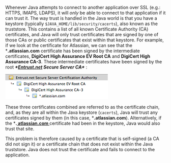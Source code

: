 Whenever Java attempts to connect to another application over SSL (e.g.: HTTPS, IMAPS, LDAPS), it will *only* be able to connect to that application if it can trust it. The way trust is handled in the Java world is that you have a keystore (typically `$JAVA_HOME/lib/security/cacerts`), also known as the truststore. This contains a list of all known Certificate Authority (CA) certificates, and Java will only trust certificates that are signed by one of those CAs or public certificates that exist within that keystore. For example, if we look at the certificate for Atlassian, we can see that the ***.atlassian.com** certificate has been signed by the intermediate certificates, **DigiCert High Assurance EV Root CA** and **DigiCert High Assurance CA-3**. These intermediate certificates have been signed by the root ***\*[Entrust.net](http://entrust.net/) Secure Server CA\**** :

![](../../images/http/Certificates.png)

These three certificates combined are referred to as the certificate chain, and, as they are all within the Java keystore (`cacerts`), Java will trust any certificates signed by them (in this case, ***.atlassian.com**). Alternatively, if the ***.[ atlassian.com ](http://atlassian.com/)** certificate had been in the keystore, Java would also trust that site.

This problem is therefore caused by a certificate that is self-signed (a CA did not sign it) or a certificate chain that does not exist within the Java truststore. Java does not trust the certificate and fails to connect to the application.